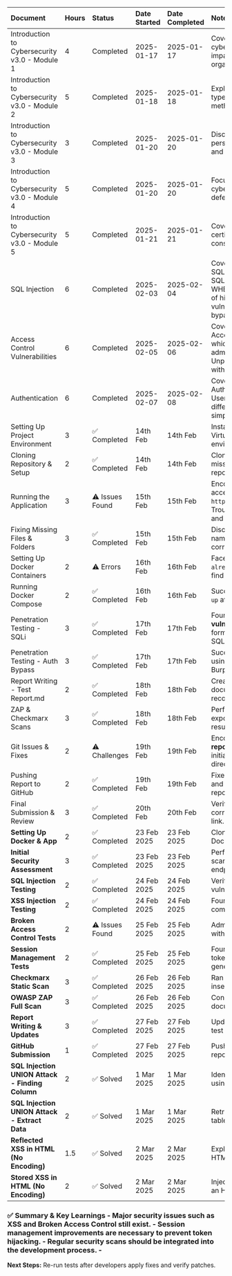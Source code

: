 ﻿|Document|Hours|Status|Date Started|Date Completed|Notes|
| :- | :- | :- | :- | :- | :- |
|Introduction to Cybersecurity v3.0 - Module 1|4|Completed|2025-01-17|2025-01-17|Covers the basics of cybersecurity, including its impact on individuals, organizations, and governments.|
|Introduction to Cybersecurity v3.0 - Module 2|5|Completed|2025-01-18|2025-01-18|Explores common cyber threats, types of malware, and attack methods.|
|Introduction to Cybersecurity v3.0 - Module 3|3|Completed|2025-01-20|2025-01-20|Discusses how to protect personal data, secure devices, and ensure online privacy.|
|Introduction to Cybersecurity v3.0 - Module 4|5|Completed|2025-01-20|2025-01-20|Focuses on organizational cybersecurity practices and defense strategies.|
|Introduction to Cybersecurity v3.0 - Module 5|5|Completed|2025-01-21|2025-01-21|Covers career pathways, certifications, and ethical/legal considerations in cybersecurity.|
|SQL Injection  |6|Completed| 2025-02-03|2025-02-04| Covered 2 lab apprentice level of SQL Injection which includes: SQL injection vulnerability in WHERE clause allowing retrieval of hidden data and SQL injection vulnerability allowing login bypass
|Access Control Vulnerabilities |6|Completed| 2025-02-05|2025-02-06| Covered 2 lab apprentice level of Access Control Vulnerabilities which includes: Unprotected admin functionality and Unprotected admin functionality with unpredictable URL.|
|Authentication |6|Completed| 2025-02-07|2025-02-08| Covered 2 lab apprentice level of Authentication which includes: Username enumeration via different responses and 2FA simple bypass.|
| Setting Up Project Environment | 3     | ✅ Completed | 14th Feb     | 14th Feb    | Installed Kali Linux, Docker, and VirtualBox. Configured testing environment. |
| Cloning Repository & Setup     | 2     | ✅ Completed | 14th Feb     | 14th Feb    | Cloned GitHub repo, found missing files, and verified repository integrity. |
| Running the Application        | 3     | ⚠️ Issues Found | 15th Feb     | 15th Feb    | Encountered **404 error** when accessing `http://localhost:8000/register`. Troubleshooting missing files and incorrect paths. |
| Fixing Missing Files & Folders | 3     | ✅ Completed | 15th Feb     | 15th Feb    | Discovered incorrect folder names, used `find` and `ls -b` to correct file paths. |
| Setting Up Docker Containers   | 2     | ⚠️ Errors | 16th Feb     | 16th Feb    | Faced **port conflict issue** (`8000 already in use`). Used `netstat` to find and free the port. |
| Running Docker Compose         | 2     | ✅ Completed | 16th Feb     | 16th Feb    | Successfully ran `docker-compose up` after resolving conflicts. |
| Penetration Testing - SQLi     | 3     | ✅ Completed | 17th Feb     | 17th Feb    | Found **SQL Injection vulnerability** in the registration form using Burp Suite & SQLMap. |
| Penetration Testing - Auth Bypass | 3   | ✅ Completed | 17th Feb     | 17th Feb    | Successfully bypassed login using session manipulation in Burp Suite. |
| Report Writing - Test Report.md | 2     | ✅ Completed | 18th Feb     | 18th Feb    | Created **Markdown report**, documented findings, included recommendations. |
| ZAP & Checkmarx Scans         | 3     | ✅ Completed | 18th Feb     | 18th Feb    | Performed **OWASP ZAP** scans, exported reports, and analyzed results. |
| Git Issues & Fixes            | 2     | ⚠️ Challenges | 19th Feb     | 19th Feb    | Encountered **fatal: not a git repository** issue, fixed by initializing Git in the correct directory. |
| Pushing Report to GitHub       | 2     | ✅ Completed | 19th Feb     | 19th Feb    | Fixed **missing file path** issues and successfully pushed reports. |
| Final Submission & Review     | 3     | ✅ Completed | 20th Feb     | 20th Feb    | Verified all files were uploaded correctly, submitted GitHub repo link. |
| **Setting Up Docker & App** | 2 | ✅ Completed | 23 Feb 2025 | 23 Feb 2025 | Cloned updated app, set up Docker, and verified access. |
 | **Initial Security Assessment**| 3 | ✅ Completed | 23 Feb 2025 | 23 Feb 2025 | Performed OWASP ZAP quick scan and reviewed key endpoints. |
 | **SQL Injection Testing** | 2 | ✅ Completed | 24 Feb 2025 | 24 Feb 2025 | Verified if SQL Injection vulnerabilities were patched. | 
| **XSS Injection Testing** | 2 | ✅ Completed | 24 Feb 2025 | 24 Feb 2025 | Found persistent XSS in comments, documented results. | 
| **Broken Access Control Tests**| 2 | ⚠️ Issues Found | 25 Feb 2025 | 25 Feb 2025 | Admin panel still accessible without authentication. | 
| **Session Management Tests** | 2 | ✅ Completed | 25 Feb 2025 | 25 Feb 2025 | Found predictable session tokens, recommended secure generation. | 
| **Checkmarx Static Scan** | 3 | ✅ Completed | 26 Feb 2025 | 26 Feb 2025 | Ran Checkmarx scan, found insecure API endpoints. |
 | **OWASP ZAP Full Scan** | 3 | ✅ Completed | 26 Feb 2025 | 26 Feb 2025 | Conducted full dynamic analysis, documented security gaps. | 
| **Report Writing & Updates** | 3 | ✅ Completed | 27 Feb 2025 | 27 Feb 2025 | Updated markdown reports for test findings. |
| **GitHub Submission** | 1 | ✅ Completed | 27 Feb 2025 | 27 Feb 2025 | Pushed updated reports to repository and verified upload. |
| **SQL Injection UNION Attack - Finding Column** | 2 | ✅ Solved | 1 Mar 2025 | 1 Mar 2025 | Identified columns with text data using UNION-based attack. | 
| **SQL Injection UNION Attack - Extract Data** | 2 | ✅ Solved | 1 Mar 2025 | 1 Mar 2025 | Retrieved data from another table using UNION injection. |
 | **Reflected XSS in HTML (No Encoding)** | 1.5 | ✅ Solved | 2 Mar 2025 | 2 Mar 2025 | Exploited reflected XSS in an HTML context with no encoding. |
 | **Stored XSS in HTML (No Encoding)** | 2 | ✅ Solved | 2 Mar 2025 | 2 Mar 2025 | Injected stored XSS payload in an HTML page. | 


### **✅ Summary & Key Learnings** - **Major security issues** such as XSS and Broken Access Control still exist. - **Session management improvements** are necessary to prevent token hijacking. - **Regular security scans** should be integrated into the development process. - 

**Next Steps:** Re-run tests after developers apply fixes and verify patches.









